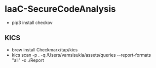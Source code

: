 # IaaC-SecureCodeAnalysis
- pip3 install checkov

## KICS
- brew install Checkmarx/tap/kics
- kics scan -p . -q /Users/vamsisukla/assets/queries --report-formats "all" -o ./Report
